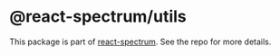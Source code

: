 # @react-spectrum/utils

This package is part of [react-spectrum](https://github.com/watheia/rsp-kit). See the repo for more details.
